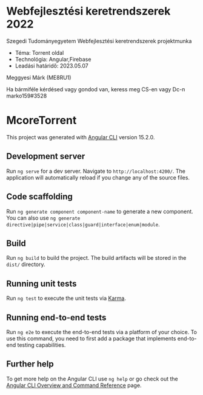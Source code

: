 # Webfejlesztési keretrendszerek 2022
Szegedi Tudományegyetem Webfejlesztési keretrendszerek projektmunka
* Téma: Torrent oldal
* Technológia: Angular,Firebase
* Leadási határidő: 2023.05.07

Meggyesi Márk (ME8RU1)

Ha bármiféle kérdésed vagy gondod van, keress meg CS-en vagy Dc-n marko159#3528

# McoreTorrent

This project was generated with [Angular CLI](https://github.com/angular/angular-cli) version 15.2.0.

## Development server

Run `ng serve` for a dev server. Navigate to `http://localhost:4200/`. The application will automatically reload if you change any of the source files.

## Code scaffolding

Run `ng generate component component-name` to generate a new component. You can also use `ng generate directive|pipe|service|class|guard|interface|enum|module`.

## Build

Run `ng build` to build the project. The build artifacts will be stored in the `dist/` directory.

## Running unit tests

Run `ng test` to execute the unit tests via [Karma](https://karma-runner.github.io).

## Running end-to-end tests

Run `ng e2e` to execute the end-to-end tests via a platform of your choice. To use this command, you need to first add a package that implements end-to-end testing capabilities.

## Further help

To get more help on the Angular CLI use `ng help` or go check out the [Angular CLI Overview and Command Reference](https://angular.io/cli) page.
